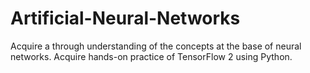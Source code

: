 # Artificial-Neural-Networks
Acquire a through understanding of the concepts at the base of neural networks. 
Acquire hands-on practice of TensorFlow 2 using Python.

